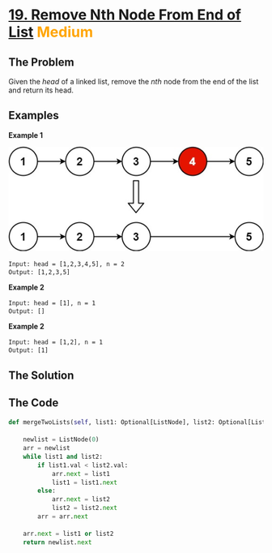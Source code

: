 # [19. Remove Nth Node From End of List](https://leetcode.com/problems/remove-nth-node-from-end-of-list/) <span style="color:orange">Medium</span>

## **The Problem**
Given the *head* of a linked list, remove the *nth* node from the end of the list and return its head.

## **Examples**
**Example 1**

![exampleImg](remove_ex1.jpg)

```
Input: head = [1,2,3,4,5], n = 2
Output: [1,2,3,5]
```

**Example 2**
```
Input: head = [1], n = 1
Output: []
```

**Example 2**
```
Input: head = [1,2], n = 1
Output: [1]
```

## **The Solution**


## **The Code**

```python
def mergeTwoLists(self, list1: Optional[ListNode], list2: Optional[ListNode]) -> Optional[ListNode]:
        
    newlist = ListNode(0)
    arr = newlist
    while list1 and list2:
        if list1.val < list2.val:
            arr.next = list1
            list1 = list1.next
        else:
            arr.next = list2
            list2 = list2.next
        arr = arr.next

    arr.next = list1 or list2
    return newlist.next
```